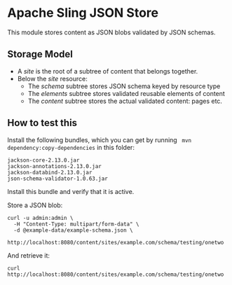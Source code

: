 # Apache Sling JSON Store

This module stores content as JSON blobs validated by JSON schemas.

## Storage Model
* A _site_ is the root of a subtree of content that belongs together.
* Below the _site_ resource:
  * The _schema_ subtree stores JSON schema keyed by resource type
  * The _elements_ subtree stores validated reusable elements of content
  * The _content_ subtree stores the actual validated content: pages etc.

## How to test this

Install the following bundles, which you can get by running
` mvn dependency:copy-dependencies` in this folder:

    jackson-core-2.13.0.jar
    jackson-annotations-2.13.0.jar
    jackson-databind-2.13.0.jar
    json-schema-validator-1.0.63.jar

Install this bundle and verify that it is active.

Store a JSON blob:

    curl -u admin:admin \
      -H "Content-Type: multipart/form-data" \
      -d @example-data/example-schema.json \
      http://localhost:8080/content/sites/example.com/schema/testing/onetwo

And retrieve it:

    curl http://localhost:8080/content/sites/example.com/schema/testing/onetwo
    